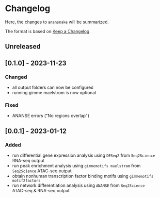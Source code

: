 # Changelog

Here, the changes to `anansnake` will be summarized.

The format is based on [Keep a Changelog](http://keepachangelog.com/en/1.0.0/).

## Unreleased

## [0.1.0] - 2023-11-23

### Changed

- all output folders can now be configured
- running gimme maelstrom is now optional

### Fixed

- ANANSE errors ("No regions overlap")

## [0.0.1] - 2023-01-12

### Added

- run differential gene expression analysis using `DESeq2` from `Seq2Science` RNA-seq output
- run peak enrichment analysis using `gimmemotifs maelstrom` from `Seq2Science` ATAC-seq output
- obtain nonhuman transcription factor binding motifs using `gimmemotifs motif2factors`
- run network differentiation analysis using `ANANSE` from `Seq2Science` ATAC-seq & RNA-seq output
